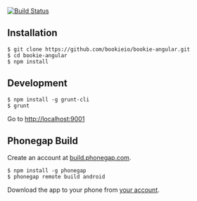 [![Build Status](https://travis-ci.org/bookieio/bookie-angular.png?branch=master)](https://travis-ci.org/bookieio/bookie-angular)

## Installation

    $ git clone https://github.com/bookieio/bookie-angular.git
    $ cd bookie-angular
    $ npm install

## Development

    $ npm install -g grunt-cli
    $ grunt

Go to [http://localhost:9001](http://localhost:9001)

## Phonegap Build

Create an account at [build.phonegap.com](https://build.phonegap.com/).

    $ npm install -g phonegap
    $ phonegap remote build android

Download the app to your phone from [your account](https://build.phonegap.com/apps).
